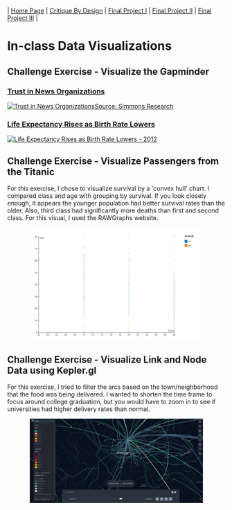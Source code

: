 | [Home Page](https://lmboos.github.io/boos-dataviz-portfolio/) | [Critique By Design](critique-by-design.md) | [Final Project I](final-project-part-one.md) | [Final Project II](final-project-part-two.md) | [Final Project III](final-project-part-three.md) |

# In-class Data Visualizations

## Challenge Exercise - Visualize the Gapminder
### <a href = "https://public.tableau.com/views/NewsMedia/PackedBubbles?:language=en-US&publish=yes&:sid=&:redirect=auth&:display_count=n&:origin=viz_share_link" target="_blank">Trust in News Organizations</a>

<div class='tableauPlaceholder' id='viz1738025359933' style='position: relative'>
  <noscript><a href='#'>
    <img alt='Trust in News OrganizationsSource: Simmons Research ' src='https:&#47;&#47;public.tableau.com&#47;static&#47;images&#47;Ne&#47;NewsMedia&#47;PackedBubbles&#47;1_rss.png' 
      style='border: none' />
  </a>
  </noscript>
  <object class='tableauViz'  style='display:none;'>
    <param name='host_url' value='https%3A%2F%2Fpublic.tableau.com%2F' /> 
    <param name='embed_code_version' value='3' /> 
    <param name='site_root' value='' />
    <param name='name' value='NewsMedia&#47;PackedBubbles' />
    <param name='tabs' value='no' />
    <param name='toolbar' value='yes' />
    <param name='static_image' value='https:&#47;&#47;public.tableau.com&#47;static&#47;images&#47;Ne&#47;NewsMedia&#47;PackedBubbles&#47;1.png' /> 
    <param name='animate_transition' value='yes' />
    <param name='display_static_image' value='yes' />
    <param name='display_spinner' value='yes' />
    <param name='display_overlay' value='yes' />
    <param name='display_count' value='yes' />
    <param name='language' value='en-US' />
    <param name='filter' value='publish=yes' />
  </object>
</div>                

<script type='text/javascript'>                    
  var divElement = document.getElementById('viz1738025359933');                    
  var vizElement = divElement.getElementsByTagName('object')[0];                    
  vizElement.style.width='100%';vizElement.style.height=(divElement.offsetWidth*0.75)+'px';                    
  var scriptElement = document.createElement('script');                    
  scriptElement.src = 'https://public.tableau.com/javascripts/api/viz_v1.js';                    
  vizElement.parentNode.insertBefore(scriptElement, vizElement);                
</script>

### <a href = "https://public.tableau.com/shared/GJF3C5TC4?:display_count=n&:origin=viz_share_link">Life Expectancy Rises as Birth Rate Lowers</a>

<div class='tableauPlaceholder' id='viz1738025801904' style='position: relative'>
  <noscript><a href='#'>
    <img alt='Life Expectancy Rises as Birth Rate Lowers - 2012 ' src='https:&#47;&#47;public.tableau.com&#47;static&#47;images&#47;GJ&#47;GJF3C5TC4&#47;1_rss.png' 
      style='border: none' />
  </a>
  </noscript>
  <object class='tableauViz'  style='display:none;'>
    <param name='host_url' value='https%3A%2F%2Fpublic.tableau.com%2F' /> 
    <param name='embed_code_version' value='3' /> 
    <param name='path' value='shared&#47;GJF3C5TC4' /> 
    <param name='toolbar' value='yes' />
    <param name='static_image' value='https:&#47;&#47;public.tableau.com&#47;static&#47;images&#47;GJ&#47;GJF3C5TC4&#47;1.png' /> 
    <param name='animate_transition' value='yes' />
    <param name='display_static_image' value='yes' />
    <param name='display_spinner' value='yes' />
    <param name='display_overlay' value='yes' />
    <param name='display_count' value='yes' />
    <param name='language' value='en-US' />
  </object>
</div>                

<script type='text/javascript'>                    
  var divElement = document.getElementById('viz1738025801904');                    
  var vizElement = divElement.getElementsByTagName('object')[0];                    
  vizElement.style.width='100%';vizElement.style.height=(divElement.offsetWidth*0.75)+'px';                    
  var scriptElement = document.createElement('script');                    
  scriptElement.src = 'https://public.tableau.com/javascripts/api/viz_v1.js';                    
  vizElement.parentNode.insertBefore(scriptElement, vizElement);                
</script>

## Challenge Exercise - Visualize Passengers from the Titanic
For this exercise, I chose to visualize survival by a 'convex hull' chart. I compared class and age with grouping by survival. If you look closely enough, it appears the younger population had better survival rates than the older. Also, third class had significantly more deaths than first and second class. For this visual, I used the RAWGraphs website.

<div align="center">
  <img src="Titanic Survival.png" width="400"/>
</div>

## Challenge Exercise - Visualize Link and Node Data using Kepler.gl
For this exercise, I tried to filter the arcs based on the town/neighborhood that the food was being delivered. I wanted to shorten the time frame to focus around college graduation, but you would have to zoom in to see if universities had higher delivery rates than normal. 

<div align="center">
  <img src="412 Food Rescue Visualization - Kepler.png" width="400"/>
</div>

